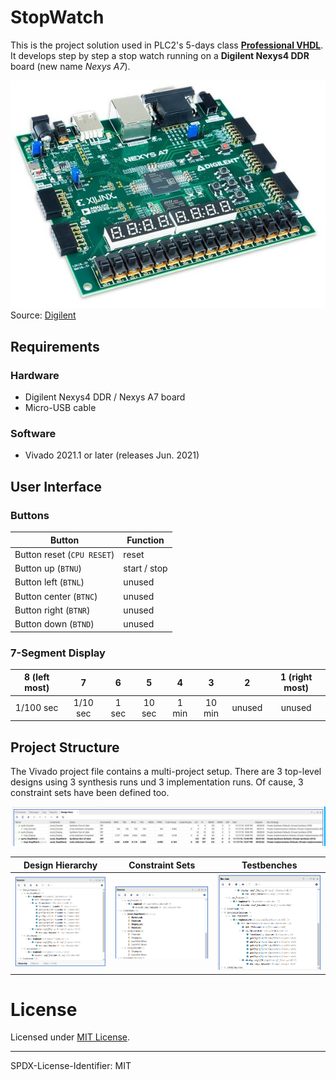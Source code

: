 # StopWatch

This is the project solution used in PLC2's 5-days class [**Professional VHDL**](https://www.plc2.com/en/training/detail/professional-vhdl).
It develops step by step a stop watch running on a **Digilent Nexys4 DDR** board
(new name *Nexys A7*).

[![Digilent NexysA7][Nexys4DDR]][Nexys4DDR]  
Source: [Digilent](digilentinc.com)



## Requirements

### Hardware
* Digilent Nexys4 DDR / Nexys A7 board
* Micro-USB cable

### Software
* Vivado 2021.1 or later (releases Jun. 2021)



## User Interface

### Buttons

| Button                     | Function     |
| -------------------------- | ------------ |
| Button reset (`CPU RESET`) | reset        |
| Button up (`BTNU`)         | start / stop |
| Button left (`BTNL`)       | unused       |
| Button center (`BTNC`)     | unused       |
| Button right (`BTNR`)      | unused       |
| Button down (`BTND`)       | unused       |

### 7-Segment Display

| 8 (left most) | 7          | 6          | 5          | 4          | 3          | 2          | 1 (right most) |
| :-----------: | :--------: | :--------: | :--------: | :--------: | :--------: | :--------: | :------------: |
| 1/100 sec     | 1/10 sec   | 1 sec      | 10 sec     | 1 min      | 10 min     | unused     | unused         |



## Project Structure

The Vivado project file contains a multi-project setup. There are 3 top-level
designs using 3 synthesis runs und 3 implementation runs. Of cause, 3 constraint
sets have been defined too.

[![Multi-project setup][MultiProjectSetup]][MultiProjectSetup]

| Design Hierarchy                                      | Constraint Sets                                      | Testbenches                                |
| ----------------------------------------------------- | ---------------------------------------------------- | ------------------------------------------ |
| [![Design Hierarchy][DesignHierachy]][DesignHierachy] | [![Constraint Sets][ConstraintSets]][ConstraintSets] | [![Testbenches][Testbenches]][Testbenches] |


# License

Licensed under [MIT License](LICENSE.md).

---------------
SPDX-License-Identifier: MIT


[Nexys4DDR]: doc/images/Digilent-NexysA7.jpg
[MultiProjectSetup]: doc/images/MultiProject.png
[DesignHierachy]: doc/images/Hierarchy.png
[ConstraintSets]: doc/images/ConstraintFiles.png
[Testbenches]: doc/images/Testbenches.png
